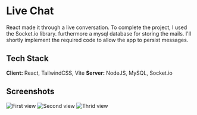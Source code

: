 # Live Chat

React made it through a live conversation. To complete the project, I used the Socket.io library. furthermore a mysql database for storing the mails. 
I'll shortly implement the required code to allow the app to persist messages.


## Tech Stack

**Client:** React, TailwindCSS, Vite
**Server:** NodeJS, MySQL, Socket.io



## Screenshots

![First view](https://i.ibb.co/qmNzXRK/chat-view1.png)
![Second view](https://i.ibb.co/vQCs3Xh/chat-view2.png)
![Thrid view](https://i.ibb.co/X7ydfNv/chat-view3.png)
